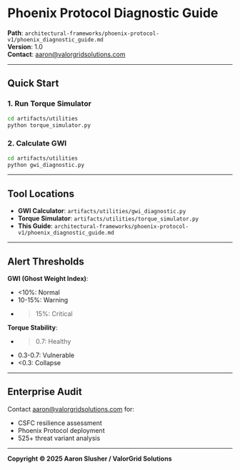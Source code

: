 # Phoenix Protocol Diagnostic Guide

**Path**: `architectural-frameworks/phoenix-protocol-v1/phoenix_diagnostic_guide.md`  
**Version**: 1.0  
**Contact**: aaron@valorgridsolutions.com

---

## Quick Start

### 1. Run Torque Simulator
```bash
cd artifacts/utilities
python torque_simulator.py
```

### 2. Calculate GWI
```bash
cd artifacts/utilities
python gwi_diagnostic.py
```

---

## Tool Locations

- **GWI Calculator**: `artifacts/utilities/gwi_diagnostic.py`
- **Torque Simulator**: `artifacts/utilities/torque_simulator.py`  
- **This Guide**: `architectural-frameworks/phoenix-protocol-v1/phoenix_diagnostic_guide.md`

---

## Alert Thresholds

**GWI (Ghost Weight Index)**:
- <10%: Normal
- 10-15%: Warning
- >15%: Critical

**Torque Stability**:
- >0.7: Healthy
- 0.3-0.7: Vulnerable
- <0.3: Collapse

---

## Enterprise Audit

Contact aaron@valorgridsolutions.com for:
- CSFC resilience assessment
- Phoenix Protocol deployment
- 525+ threat variant analysis

---

**Copyright © 2025 Aaron Slusher / ValorGrid Solutions**
